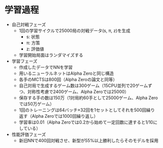 # 学習過程

- 自己対戦フェーズ
  - 1回の学習サイクルで25000局の対戦データ(s, π, z)を生成
    - s: 状態
    - π: 方策
    - z: 評価値
  - 学習開始局面はランダマイズする
- 学習フェーズ
  - 作成したデータでNNを学習
  - 用いるニューラルネットはAlpha Zeroと同じ構造
  - 各手のMCTSは800回（Alpha Zeroの論文と同等）
  - 自己対局で生成するゲーム数は300ゲーム（15CPU並列で20ゲームずつ、対称性考慮で2400ゲーム、Alpha Zeroでは25000）
  - 保存する手の数は150万（1対局約60手として25000ゲーム、Alpha Zeroでは50万ゲーム）
  - 1回のトレーニングは64バッチ×32回を1セットとしてそれを500回繰り返す（Alpha Zeroでは1000回繰り返し）
  - 学習率は0.01（Alpha Zeroでは0.2から始めて一定回数に達すると1/10にしている）
- 性能評価フェーズ
  - 新旧NNで400回対戦させ、新型が55%以上勝利したらそのモデルを採用



